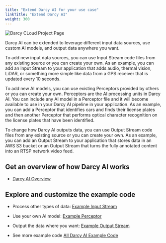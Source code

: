```yaml
---
title: "Extend Darcy AI for your use case"
linkTitle: "Extend Darcy AI"
weight: 300
---
```


![Darcy CLoud Project Page](/images/guides/extend-hero.jpg)

Darcy AI can be extended to leverage different input data sources, use custom AI models, and output data anywhere you want.

To add new input data sources, you can use Input Stream code files from any existing source or you can create your own. As an example, you can add an Input Stream to your application that adds audio, thermal vision, LiDAR, or something more simple like data from a GPS receiver that is updated every 10 seconds.

To add new AI models, you can use existing Perceptors provided by others or you can create your own. Perceptors are the AI processing units in Darcy AI. You can include any AI model in a Perceptor file and it will become available to use in your Darcy AI pipeline in your application. As an example, you can add a Perceptor that identifies cars and finds their license plates and then another Perceptor that performs optical character recognition on the license plates that have been identified.

To change how Darcy AI outputs data, you can use Output Stream code files from any existing source or you can create your own. As an example, you can add an Output Stream to your application that stores data in an AWS S3 bucket or an Output Stream that turns the fully annotated content into an RTSP network video feed.

## Get an overview of how Darcy AI works

- [Darcy AI Overview](/docs/ai/)

## Explore and customize the example code

- Process other types of data: [Example Input Stream](https://github.com/darcyai/darcyai/blob/main/src/examples/sample_input_stream.py)

- Use your own AI model: [Example Perceptor](https://github.com/darcyai/darcyai/blob/main/src/examples/perceptors/basic_perceptor/perceptor.py)

- Output the data where you want: [Example Output Stream](https://github.com/darcyai/darcyai/blob/main/src/examples/output_streams/s3_output_stream.py)

- See more example code [All Darcy AI Example Code](https://github.com/darcyai/darcyai/tree/main/src/examples)